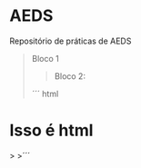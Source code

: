 AEDS
====

Repositório de práticas de AEDS

> Bloco 1
>> Bloco 2:
>
>´´´ html
<h1> Isso é html </h1>
>
>´´´ 
